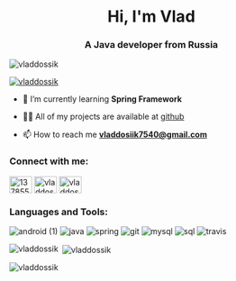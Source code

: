 <h1 align="center">Hi, I'm Vlad</h1>
<h3 align="center">A Java developer from Russia</h3>

<p align="left"> <img src="https://komarev.com/ghpvc/?username=vladdossik&label=Profile%20views&color=0e75b6&style=flat" alt="vladdossik" /> </p>

<p align="left"> <a href="https://github.com/ryo-ma/github-profile-trophy"><img src="https://github-profile-trophy.vercel.app/?username=vladdossik" alt="vladdossik" /></a> </p>

- 🌱 I’m currently learning **Spring Framework**

- 👨‍💻 All of my projects are available at [github](https://github.com/vladdossik)

- 📫 How to reach me **vladdosiik7540@gmail.com**

<h3 align="left">Connect with me:</h3>
<p align="left">
<a href="https://stackoverflow.com/users/13785504" target="blank"><img align="center" src="https://cdn.jsdelivr.net/npm/simple-icons@3.0.1/icons/stackoverflow.svg" alt="13785504" height="30" width="40" /></a>
<a href="https://instagram.com/vladdosiik" target="blank"><img align="center" src="https://cdn.jsdelivr.net/npm/simple-icons@3.0.1/icons/instagram.svg" alt="vladdosiik" height="30" width="40" /></a>
  <a href="https://t.me/vladdosiik" target="blank"><img align="center" src="https://cdn.jsdelivr.net/npm/simple-icons@3.0.1/icons/telegram.svg" alt="vladdosiik" height="30" width="40" /></a>
</p>

<h3 align="left">Languages and Tools:</h3>

![android (1)](https://user-images.githubusercontent.com/45006912/108172447-ed056780-710d-11eb-853a-37cd4c0f0dfe.png)
![java](https://user-images.githubusercontent.com/45006912/108172555-09a19f80-710e-11eb-9794-c3c80429a87b.png)
![spring](https://user-images.githubusercontent.com/45006912/108172808-584f3980-710e-11eb-9c9c-aaa5d359c9e6.png)
![git](https://user-images.githubusercontent.com/45006912/108172882-7026bd80-710e-11eb-9408-e9e5ae3cfa27.png)
![mysql](https://user-images.githubusercontent.com/45006912/108172938-89c80500-710e-11eb-956c-153a0cbb620e.png)
![sql](https://user-images.githubusercontent.com/45006912/108173121-cac01980-710e-11eb-9a1a-aa294902f8df.png)
![travis](https://user-images.githubusercontent.com/45006912/108173062-afeda500-710e-11eb-8ee4-ac723cb4f3c4.png)


<p><img align="left" src="https://github-readme-stats.vercel.app/api/top-langs?username=vladdossik&show_icons=true&locale=en&layout=compact" alt="vladdossik" /></p>

<p>&nbsp;<img align="center" src="https://github-readme-stats.vercel.app/api?username=vladdossik&show_icons=true&locale=en" alt="vladdossik" /></p>

<p><img align="center" src="https://github-readme-streak-stats.herokuapp.com/?user=vladdossik&" alt="vladdossik" /></p>
